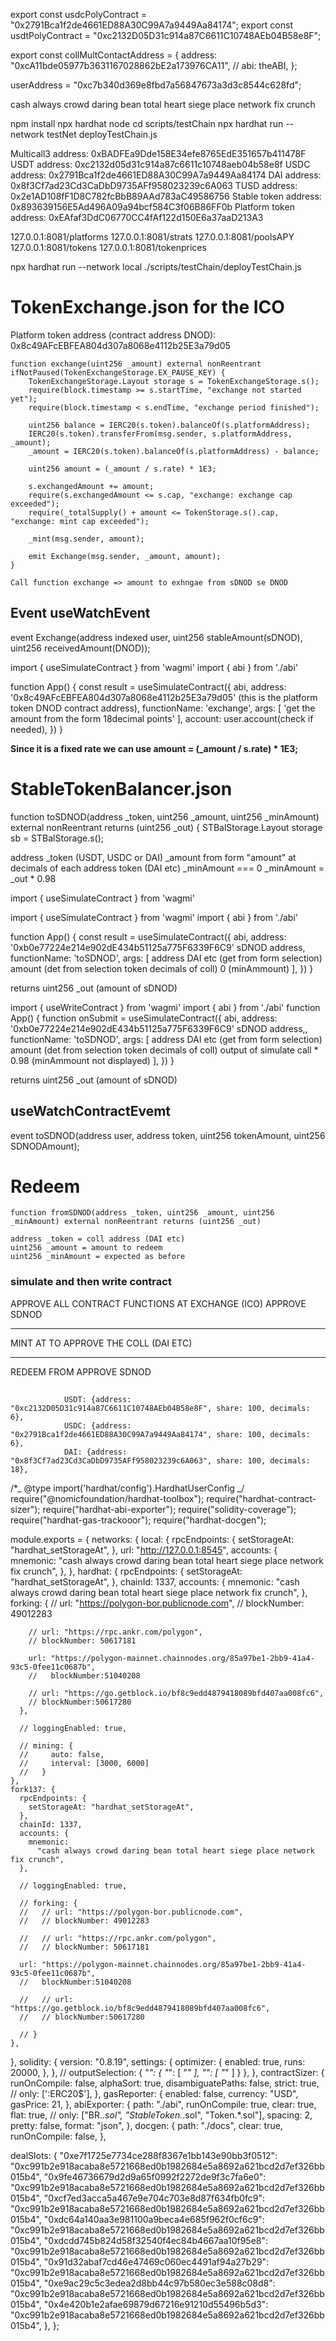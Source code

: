 export const usdcPolyContract = "0x2791Bca1f2de4661ED88A30C99A7a9449Aa84174";
export const usdtPolyContract = "0xc2132D05D31c914a87C6611C10748AEb04B58e8F";

export const collMultContactAddress = {
address: "0xcA11bde05977b3631167028862bE2a173976CA11",
// abi: theABI,
};

userAddress = "0xc7b340d369e8fbd7a56847673a3d3c8544c628fd";

cash always crowd daring bean total heart siege place network fix crunch

npm install
npx hardhat node
cd scripts/testChain
npx hardhat run --network testNet deployTestChain.js

Multicall3 address: 0xBADFEa9Dde158E34efe8765EdE351657b411478F
USDT address: 0xc2132d05d31c914a87c6611c10748aeb04b58e8f
USDC address: 0x2791Bca1f2de4661ED88A30C99A7a9449Aa84174
DAI address: 0x8f3Cf7ad23Cd3CaDbD9735AFf958023239c6A063
TUSD address: 0x2e1AD108fF1D8C782fcBbB89AAd783aC49586756
Stable token address: 0x893639156E5Ad496A09a94bcf584C3f06B86FF0b
Platform token address: 0xEAfaf3DdC06770CC4fAf122d150E6a37aaD213A3

127.0.0.1:8081/platforms
127.0.0.1:8081/strats
127.0.0.1:8081/poolsAPY
127.0.0.1:8081/tokens
127.0.0.1:8081/tokenprices

npx hardhat run --network local ./scripts/testChain/deployTestChain.js

# TokenExchange.json for the ICO

Platform token address (contract address DNOD): 0x8c49AFcEBFEA804d307a8068e4112b25E3a79d05

    function exchange(uint256 _amount) external nonReentrant ifNotPaused(TokenExchangeStorage.EX_PAUSE_KEY) {
        TokenExchangeStorage.Layout storage s = TokenExchangeStorage.s();
        require(block.timestamp >= s.startTime, "exchange not started yet");
        require(block.timestamp < s.endTime, "exchange period finished");

        uint256 balance = IERC20(s.token).balanceOf(s.platformAddress);
        IERC20(s.token).transferFrom(msg.sender, s.platformAddress, _amount);
        _amount = IERC20(s.token).balanceOf(s.platformAddress) - balance;

        uint256 amount = (_amount / s.rate) * 1E3;

        s.exchangedAmount += amount;
        require(s.exchangedAmount <= s.cap, "exchange: exchange cap exceeded");
        require(_totalSupply() + amount <= TokenStorage.s().cap, "exchange: mint cap exceeded");

        _mint(msg.sender, amount);

        emit Exchange(msg.sender, _amount, amount);
    }

    Call function exchange => amount to exhngae from sDNOD se DNOD

## Event useWatchEvent

event Exchange(address indexed user, uint256 stableAmount(sDNOD), uint256 receivedAmount(DNOD));

import { useSimulateContract } from 'wagmi'
import { abi } from './abi'

function App() {
const result = useSimulateContract({
abi,
address: '0x8c49AFcEBFEA804d307a8068e4112b25E3a79d05' (this is the platform token DNOD contract address),
functionName: 'exchange',
args: [
'get the amount from the form 18decimal points'
],
account: user.account(check if needed),
})
}

**Since it is a fixed rate we can use amount = (\_amount / s.rate) \* 1E3;**

# StableTokenBalancer.json

function toSDNOD(address \_token, uint256 \_amount, uint256 \_minAmount) external nonReentrant returns (uint256 \_out) {
STBalStorage.Layout storage sb = STBalStorage.s();

address \_token (USDT, USDC or DAI)
\_amount from form "amount" at decimals of each address token (DAI etc)
\_minAmount === 0
\_minAmount = \_out \* 0.98

import { useSimulateContract } from 'wagmi'

import { useSimulateContract } from 'wagmi'
import { abi } from './abi'

function App() {
const result = useSimulateContract({
abi,
address: '0xb0e77224e214e902dE434b51125a775F6339F6C9' sDNOD address,
functionName: 'toSDNOD',
args: [
address DAI etc (get from form selection)
amount (det from selection token decimals of coll)
0 (minAmmount)
],
})
}

returns uint256 \_out (amount of sDNOD)

import { useWriteContract } from 'wagmi'
import { abi } from './abi'
function App() {
function onSubmit = useSimulateContract({
abi,
address: '0xb0e77224e214e902dE434b51125a775F6339F6C9' sDNOD address,,
functionName: 'toSDNOD',
args: [
address DAI etc (get from form selection)
amount (det from selection token decimals of coll)
output of simulate call * 0.98 (minAmmount not displayed)
],
})
}

returns uint256 \_out (amount of sDNOD)

## useWatchContractEvemt

event toSDNOD(address user, address token, uint256 tokenAmount, uint256 SDNODAmount);

# Redeem

    function fromSDNOD(address _token, uint256 _amount, uint256 _minAmount) external nonReentrant returns (uint256 _out)

    address _token = coll address (DAI etc)
    uint256 _amount = amount to redeem
    uint256 _minAmount = expected as before

### simulate and then write contract

APPROVE ALL CONTRACT FUNCTIONS
AT EXCHANGE (ICO) APPROVE SDNOD

---

MINT
AT TO APPROVE THE COLL (DAI ETC)

---

REDEEM
FROM APPROVE SDNOD

##

                USDT: {address: "0xc2132D05D31c914a87C6611C10748AEb04B58e8F", share: 100, decimals: 6},
                USDC: {address: "0x2791Bca1f2de4661ED88A30C99A7a9449Aa84174", share: 100, decimals: 6},
                DAI: {address: "0x8f3Cf7ad23Cd3CaDbD9735AFf958023239c6A063", share: 100, decimals: 18},

/\*_ @type import('hardhat/config').HardhatUserConfig _/
require("@nomicfoundation/hardhat-toolbox");
require("hardhat-contract-sizer");
require("hardhat-abi-exporter");
require("solidity-coverage");
require("hardhat-gas-trackooor");
require("hardhat-docgen");

module.exports = {
networks: {
local: {
rpcEndpoints: {
setStorageAt: "hardhat_setStorageAt",
},
url: "http://127.0.0.1:8545",
accounts: {
mnemonic:
"cash always crowd daring bean total heart siege place network fix crunch",
},
},
hardhat: {
rpcEndpoints: {
setStorageAt: "hardhat_setStorageAt",
},
chainId: 1337,
accounts: {
mnemonic:
"cash always crowd daring bean total heart siege place network fix crunch",
},
forking: {
// url: "https://polygon-bor.publicnode.com",
// blockNumber: 49012283

        // url: "https://rpc.ankr.com/polygon",
        // blockNumber: 50617181

        url: "https://polygon-mainnet.chainnodes.org/85a97be1-2bb9-41a4-93c5-0fee11c0687b",
        //   blockNumber:51040208

        // url: "https://go.getblock.io/bf8c9edd4879418089bfd407aa008fc6",
        // blockNumber:50617280
      },

      // loggingEnabled: true,

      // mining: {
      //     auto: false,
      //     interval: [3000, 6000]
      //   }
    },
    fork137: {
      rpcEndpoints: {
        setStorageAt: "hardhat_setStorageAt",
      },
      chainId: 1337,
      accounts: {
        mnemonic:
          "cash always crowd daring bean total heart siege place network fix crunch",
      },

      // loggingEnabled: true,

      // forking: {
      //   // url: "https://polygon-bor.publicnode.com",
      //   // blockNumber: 49012283

      //   // url: "https://rpc.ankr.com/polygon",
      //   // blockNumber: 50617181

      url: "https://polygon-mainnet.chainnodes.org/85a97be1-2bb9-41a4-93c5-0fee11c0687b",
      //   blockNumber:51040208

      //   // url: "https://go.getblock.io/bf8c9edd4879418089bfd407aa008fc6",
      //   // blockNumber:50617280

      // }
    },

},
solidity: {
version: "0.8.19",
settings: {
optimizer: {
enabled: true,
runs: 20000,
},
},
// outputSelection: { "_": { "_": [ "*" ], "": [ "*" ] } },
},
contractSizer: {
runOnCompile: false,
alphaSort: true,
disambiguatePaths: false,
strict: true,
// only: [':ERC20$'],
},
gasReporter: {
enabled: false,
currency: "USD",
gasPrice: 21,
},
abiExporter: {
path: "./abi",
runOnCompile: true,
clear: true,
flat: true,
// only: ["BR.*.sol", "StableToken.*.sol", "Token.*.sol"],
spacing: 2,
pretty: false,
format: "json",
},
docgen: {
path: "./docs",
clear: true,
runOnCompile: false,
},

dealSlots: {
"0xe7f1725e7734ce288f8367e1bb143e90bb3f0512":
"0xc991b2e918acaba8e5721668ed0b1982684e5a8692a621bcd2d7ef326bb015b4",
"0x9fe46736679d2d9a65f0992f2272de9f3c7fa6e0":
"0xc991b2e918acaba8e5721668ed0b1982684e5a8692a621bcd2d7ef326bb015b4",
"0xcf7ed3acca5a467e9e704c703e8d87f634fb0fc9":
"0xc991b2e918acaba8e5721668ed0b1982684e5a8692a621bcd2d7ef326bb015b4",
"0xdc64a140aa3e981100a9beca4e685f962f0cf6c9":
"0xc991b2e918acaba8e5721668ed0b1982684e5a8692a621bcd2d7ef326bb015b4",
"0xdcdd745b824d58f32540f4ec84b4667aa10f95e8":
"0xc991b2e918acaba8e5721668ed0b1982684e5a8692a621bcd2d7ef326bb015b4",
"0x91d32abaf7cd46e47469c060ec4491af94a27b29":
"0xc991b2e918acaba8e5721668ed0b1982684e5a8692a621bcd2d7ef326bb015b4",
"0xe9ac29c5c3edea2d8bb44c97b580ec3e588c08d8":
"0xc991b2e918acaba8e5721668ed0b1982684e5a8692a621bcd2d7ef326bb015b4",
"0x4e420b1e2afae69879d67216e91210d55496b5d3":
"0xc991b2e918acaba8e5721668ed0b1982684e5a8692a621bcd2d7ef326bb015b4",
},
};
